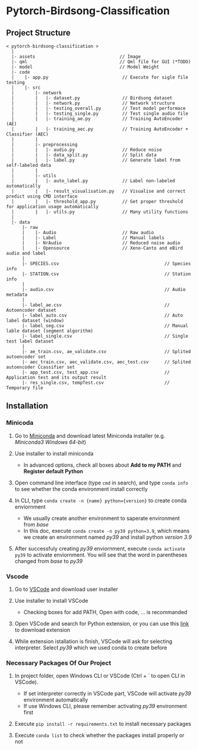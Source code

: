 # Pytorch-Birdsong-Classification

## Project Structure

```(python)
< pytorch-birdsong-classification >
  |
  |- assets                                // Image
  |- qml                                   // Qml file for GUI (*TODO)
  |- model                                 // Model Weight
  |- code           
  |    |- app.py                            // Execute for sigle file testing
  |    |- src
  |        |- network 
  |        |   |- dataset.py                // Birdsong dataset
  |        |   |- network.py                // Network structure
  |        |   |- testing_overall.py        // Test model performace 
  |        |   |- testing_single.py         // Test single audio file
  |        |   |- training_ae.py            // Training AutoEncoder (AE)
  |        |   |- training_aec.py           // Training AutoEncoder + Classifier (AEC)
  |        |
  |        |- preprocessing
  |        |   |- audio.py                  // Reduce noise
  |        |   |- data_split.py             // Split data
  |        |   |- label.py                  // Generate label from self-labeled data
  |        |
  |        |- utils
  |        |   |- auto_label.py             // Label non-labeled automatically
  |        |   |- result_visualisation.py   // Visualise and correct predict using CMD interface
  |        |   |- threshold_app.py          // Get proper threshold for application usage automatically
  |        |   |- utils.py                  // Many utility functions
  |
  |- data
      |- raw
      |    |- Audio                         // Raw audio
      |    |- Label                         // Manual labels
      |    |- NrAudio                       // Reduced noise audio
      |    |- Opensource                    // Xeno-Canto and eBird audio and label
      |
      |- SPECIES.csv                                        // Species info
      |- STATION.csv                                        // Station info
      |
      |- audio.csv                                          // Audio metadata
      |
      |- label_ae.csv                                       // Autoencoder dataset
      |- label_auto.csv                                     // Auto label dataset (window)
      |- label_seg.csv                                      // Manual lable dataset (segment algorithm)
      |- label_single.csv                                   // Single test label dataset
      |
      |- ae_train.csv, ae_validate.csv                      // Splited autoencoder set
      |- aec_train.csv, aec_validate.csv, aec_test.csv      // Splited autoencoder Ccassifier set
      |- app_test.csv, test_app.csv                         // Application test and its output result
      |- res_single.csv, tempTest.csv                       // Temporary file

```

## Installation

### Minicoda

1. Go to [Miniconda](https://docs.conda.io/en/latest/miniconda.html) and download latest Miniconda installer (e.g. _Miniconda3 Windows 64-bit_)

2. Use installer to install miniconda

   * In advanced options, check all boxes about **Add to my PATH** and **Register default Python**

3. Open command line interface (type `cmd` in search), and type `conda info` to see whether the conda environment install correctly

4. In CLI, type `conda create -n {name} python={version}` to create conda enviornment

   * We usually create another environment to saperate environment from _base_
   * In this doc, execute `conda create -n py39 python=3.9`, which means we create an environment named _py39_ and install python _version 3.9_

5. After successfuly creating _py39_ enviornment, execute `conda activate py39` to activate enviornment. You will see that the word in parentheses changed from _base_ to _py39_

### Vscode

1. Go to [VSCode](https://code.visualstudio.com/download) and download user installer

2. Use installer to install VSCode

   * Checking boxes for add PATH, Open with code, ... is recommanded

3. Open VSCode and search for Python extension, or you can use this [link](https://marketplace.visualstudio.com/items?itemName=ms-python.python) to download extension

4. While extension istallation is finish, VSCode will ask for selecting interpreter. Select _py39_ which we used conda to create before

### Necessary Packages Of Our Project

1. In project folder, open Windows CLI or VSCode (Ctrl + ` to open CLI in VSCode).

   * If set interpreter correctly in VSCode part, VSCode will activate _py39_ environment automatically
   * If use Windows CLI, please remember activating _py39_ environment first

2. Execute `pip install -r requirements.txt` to install necessary packages

3. Execute `conda list` to check whether the packages install properly or not
